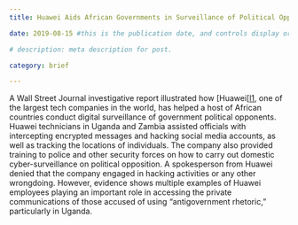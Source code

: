 ```yaml
---
title: Huawei Aids African Governments in Surveillance of Political Opponents

date: 2019-08-15 #this is the publication date, and controls display order.

# description: meta description for post.

category: brief

---
```


A Wall Street Journal investigative report illustrated how [Huawei[[l1], one of the largest tech companies in the world, has helped a host of African countries conduct digital surveillance of government political opponents. Huawei technicians in Uganda and Zambia assisted officials with intercepting encrypted messages and hacking social media accounts, as well as tracking the locations of individuals. The company also provided training to police and other security forces on how to carry out domestic cyber-surveillance on political opposition. A spokesperson from Huawei denied that the company engaged in hacking activities or any other wrongdoing. However, evidence shows multiple examples of Huawei employees playing an important role in accessing the private communications of those accused of using “antigovernment rhetoric,” particularly in Uganda. 

[l1]: https://www.wsj.com/articles/huawei-technicians-helped-african-governments-spy-on-political-opponents-11565793017?mod=e2tw
